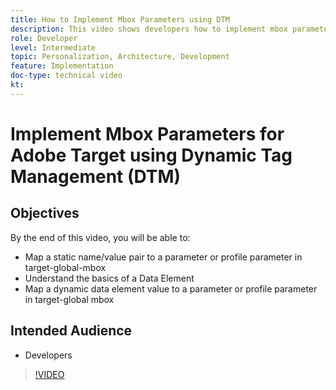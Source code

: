 ```yaml
---
title: How to Implement Mbox Parameters using DTM
description: This video shows developers how to implement mbox parameters using Adobe Activation, formerly known as Adobe Dynamic Tag Management (DTM).
role: Developer
level: Intermediate
topic: Personalization, Architecture, Development
feature: Implementation
doc-type: technical video
kt:
---
```


# Implement Mbox Parameters for Adobe Target using Dynamic Tag Management (DTM)

## Objectives

By the end of this video, you will be able to:

* Map a static name/value pair to a parameter or profile parameter in target-global-mbox
* Understand the basics of a Data Element
* Map a dynamic data element value to a parameter or profile parameter in target-global mbox

## Intended Audience

* Developers

>[!VIDEO](https://video.tv.adobe.com/v/17383/?quality=12)